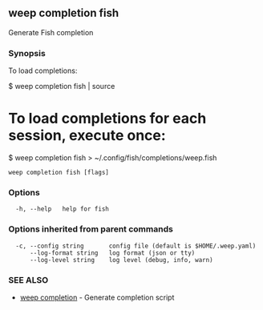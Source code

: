 ## weep completion fish

Generate Fish completion

### Synopsis

To load completions:

$ weep completion fish | source

# To load completions for each session, execute once:
$ weep completion fish > ~/.config/fish/completions/weep.fish


```
weep completion fish [flags]
```

### Options

```
  -h, --help   help for fish
```

### Options inherited from parent commands

```
  -c, --config string       config file (default is $HOME/.weep.yaml)
      --log-format string   log format (json or tty)
      --log-level string    log level (debug, info, warn)
```

### SEE ALSO

* [weep completion](weep_completion.md)	 - Generate completion script

